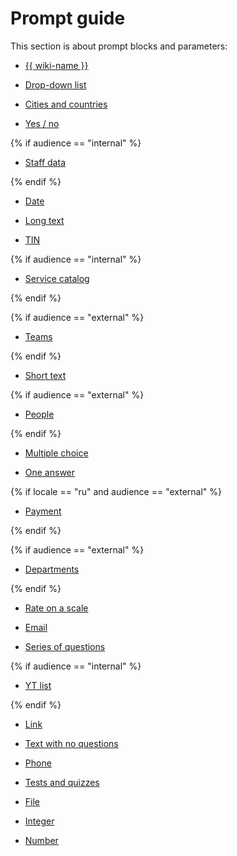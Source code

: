 # Prompt guide

This section is about prompt blocks and parameters:

- [{{ wiki-name }}](wiki.md)

- [Drop-down list](dropdown.md)

- [Cities and countries](cities.md)

- [Yes / no](yes-no.md)

{% if audience == "internal" %}

- [Staff data](staff.md)

{% endif %}

- [Date](date.md)

- [Long text](long-text.md)

- [TIN](inn.md)

{% if audience == "internal" %}

- [Service catalog](abc.md)

{% endif %}

{% if audience == "external" %}

- [Teams](teams.md)

{% endif %}

- [Short text](short-text.md)

{% if audience == "external" %}

- [People](people.md)

{% endif %}

- [Multiple choice](multiple.md)

- [One answer](radiobutton.md)

{% if locale == "ru" and audience == "external" %}

- [Payment](payment.md)

{% endif %}

{% if audience == "external" %}

- [Departments](departments.md)

{% endif %}

- [Rate on a scale](rating.md)

- [Email](email.md)

- [Series of questions](series.md)

{% if audience == "internal" %}

- [YT list](yt.md)

{% endif %}

- [Link](link.md)

- [Text with no questions](no-question.md)

- [Phone](phone.md)

- [Tests and quizzes](tests-ref.md)

- [File](file.md)

- [Integer](integer.md)

- [Number](number.md)

